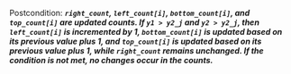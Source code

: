 Postcondition: ***`right_count`, `left_count[i]`, `bottom_count[i]`, and `top_count[i]` are updated counts. If `y1 > y2_j` and `y2 > y2_j`, then `left_count[i]` is incremented by 1, `bottom_count[i]` is updated based on its previous value plus 1, and `top_count[i]` is updated based on its previous value plus 1, while `right_count` remains unchanged. If the condition is not met, no changes occur in the counts.***